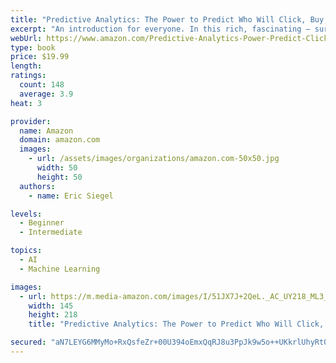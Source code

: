 ```yaml
---
title: "Predictive Analytics: The Power to Predict Who Will Click, Buy, Lie, or Die"
excerpt: "An introduction for everyone. In this rich, fascinating — surprisingly accessible — introduction, leading expert Eric Siegel reveals how predictive analytics (aka machine learning) works, and how it affects everyone every day. Rather than a “how to” for hands-on techies, the book serves lay readers and experts alike by covering new case studies and the latest state-of-the-art techniques."
webUrl: https://www.amazon.com/Predictive-Analytics-Power-Predict-Click/dp/1119145678/
type: book
price: $19.99
length: 
ratings:
  count: 148
  average: 3.9
heat: 3

provider:
  name: Amazon
  domain: amazon.com
  images:
    - url: /assets/images/organizations/amazon.com-50x50.jpg
      width: 50
      height: 50
  authors:
    - name: Eric Siegel

levels:
  - Beginner
  - Intermediate

topics:
  - AI
  - Machine Learning

images:
  - url: https://m.media-amazon.com/images/I/51JX7J+2QeL._AC_UY218_ML3_.jpg
    width: 145
    height: 218
    title: "Predictive Analytics: The Power to Predict Who Will Click, Buy, Lie, or Die"

secured: "aN7LEYG6MMyMo+RxQsfeZr+00U394oEmxQqRJ8u3PpJk9w5o++UKkrlUhyRtQb/nBfNWvfdafrG4UyAiRMIIQZYrOWzEndnHANZLngYr4FsR820oDXL7PgJF65hDexSpYZhtBmCvWa9kuj4JRKYGcl/mJVMIfs+cbNc6C7WeUG3o7hlS/dr2GaHijCs6lYjcP+8xGQ/ES09V0XG8ZCdvjvUWqSuHAFSjEqXfkIp6VTs8lNAdmWNh2ayg8Kem6eoKFOOnjFpW09iDpGpgqXqGSA==;Fmwywibwt7KT+bXOjVjB0A=="
---
```


